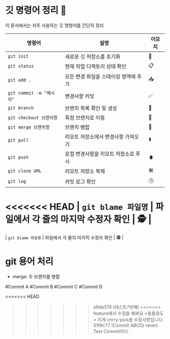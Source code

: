 # 깃 명령어 정리 📘

 이 문서에서는 자주 사용하는 깃 명령어를 간단히 정리

| 명령어                   | 설명                                      | 이모지  |
|--------------------------|-------------------------------------------|---------|
| `git init`              | 새로운 깃 저장소를 초기화                 | 🚀      |
| `git status`            | 현재 작업 디렉토리 상태 확인              | 📋      |
| `git add .`             | 모든 변경 파일을 스테이징 영역에 추가     | 📥      |
| `git commit -m "메시지"` | 변경사항 커밋                             | ✅      |
| `git branch`            | 브랜치 목록 확인 및 생성                  | 🌿      |
| `git checkout 브랜치명` | 특정 브랜치로 이동                       | 🔀      |
| `git merge 브랜치명`    | 브랜치 병합                              | 🔗      |
| `git pull`              | 리모트 저장소에서 변경사항 가져오기       | ⬇️      |
| `git push`              | 로컬 변경사항을 리모트 저장소로 푸시      | ⬆️      |
| `git clone URL`         | 리모트 저장소 복제                       | 🛠️      |
| `git log`               | 커밋 로그 확인                           | 🕒      |
<<<<<<< HEAD
| `git blame 파일명`       | 파일에서 각 줄의 마지막 수정자 확인       | 🕵️      |
=======
| `git blame 파일명`       | 파일에서 각 줄의 마지막 수정자 확인       | 🕵️      |

# git 용어 처리
- merge: 두 브랜치를 병합

#Commit A
#Commit B
#Commit C
#Commit D

<<<<<<< HEAD
>>>>>>> a6da374 (테스트7번쨰)
=======
feature에서 수정을 해봐요 <충돌유도>
이게 chrry-pick용 수정사항입니다. 
>>>>>>> 01f9c77 (Commit ABCD)
revert Test Commit이다. 
